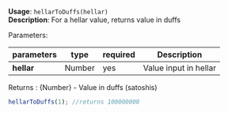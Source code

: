 **Usage**: `hellarToDuffs(hellar)`    
**Description**: For a hellar value, returns value in duffs

Parameters: 

| parameters        | type          | required       | Description                                      |  
|-------------------|---------------|----------------| -------------------------------------------------|
| **hellar**          | Number        | yes            | Value input in hellar                              |

Returns : {Number} - Value in duffs (satoshis) 

```js
hellarToDuffs(1); //returns 100000000
```